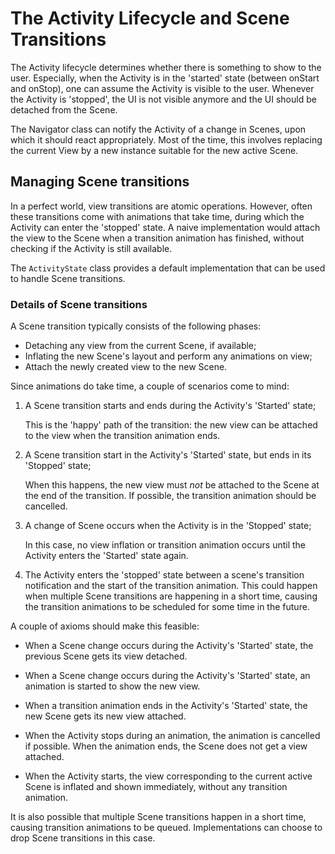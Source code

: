 # The Activity Lifecycle and Scene Transitions

The Activity lifecycle determines whether there is something to show to the user.
Especially, when the Activity is in the 'started' state (between onStart and
onStop), one can assume the Activity is visible to the user.
Whenever the Activity is 'stopped', the UI is not visible anymore and the UI
should be detached from the Scene.

The Navigator class can notify the Activity of a change in Scenes, upon
which it should react appropriately.
Most of the time, this involves replacing the current View by a new instance
suitable for the new active Scene.

## Managing Scene transitions

In a perfect world, view transitions are atomic operations. However, often these
transitions come with animations that take time, during which the Activity can
enter the 'stopped' state.
A naive implementation would attach the view to the Scene when a transition
animation has finished, without checking if the Activity is still available.

The `ActivityState` class provides a default implementation that can be used to
handle Scene transitions.

### Details of Scene transitions

A Scene transition typically consists of the following phases:

 - Detaching any view from the current Scene, if available;
 - Inflating the new Scene's layout and perform any animations on view;
 - Attach the newly created view to the new Scene.

Since animations do take time, a couple of scenarios come to mind:

 1. A Scene transition starts and ends during the Activity's 'Started' state;

    This is the 'happy' path of the transition: the new view can be attached to
    the view when the transition animation ends.

 2. A Scene transition start in the Activity's 'Started' state, but ends in its
   'Stopped' state;

    When this happens, the new view must _not_ be attached to the Scene at the
    end of the transition. If possible, the transition animation should be
    cancelled.

 3. A change of Scene occurs when the Activity is in the 'Stopped' state;

    In this case, no view inflation or transition animation occurs until the
    Activity enters the 'Started' state again.

 4. The Activity enters the 'stopped' state between a scene's transition
    notification and the start of the transition animation. This could happen
    when multiple Scene transitions are happening in a short time, causing the
    transition animations to be scheduled for some time in the future.

A couple of axioms should make this feasible:

 - When a Scene change occurs during the Activity's 'Started' state, the previous
   Scene gets its view detached.

 - When a Scene change occurs during the Activity's 'Started' state, an animation
   is started to show the new view.

 - When a transition animation ends in the Activity's 'Started' state, the new
   Scene gets its new view attached.

 - When the Activity stops during an animation, the animation is cancelled if
   possible. When the animation ends, the Scene does not get a view attached.

 - When the Activity starts, the view corresponding to the current active Scene
   is inflated and shown immediately, without any transition animation.

It is also possible that multiple Scene transitions happen in a short time,
causing transition animations to be queued.
Implementations can choose to drop Scene transitions in this case.


